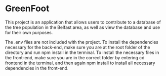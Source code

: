 # GreenFoot
This project is an application that allows users to contribute to a database of the tree population in the Belfast area, as well as view the database and use for their own purposes.

The .env files are not included with the project. To install the dependencies necessary for the back-end, make sure you are at the root folder of the directory and run npm install
in the terminal. To install the necessary files in the front-end, make sure you are in the correct folder by entering cd frontend in the terminal, and then again npm install to
install all necessary dependencies in the front-end.
